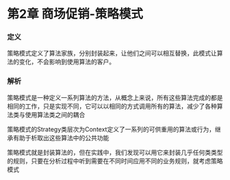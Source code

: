 第2章 商场促销-策略模式
===

### 定义

策略模式定义了算法家族，分别封装起来，让他们之间可以相互替换，此模式让算法的变化，不会影响到使用算法的客户。

### 解析

策略模式是一种定义一系列算法的方法，从概念上来说，所有这些算法完成的都是相同的工作，只是实现不同，它可以以相同的方式调用所有的算法，减少了各种算法类与使用算法类之间的耦合

策略模式的Strategy类层次为Context定义了一系列的可供重用的算法或行为，继承有助于析取出这些算法中的公共功能

策略模式就是封装算法的，但在实践中，我们发现可以用它来封装几乎任何类类型的规则，只要在分析过程中听到需要在不同时间应用不同的业务规则，就考虑策略模式

